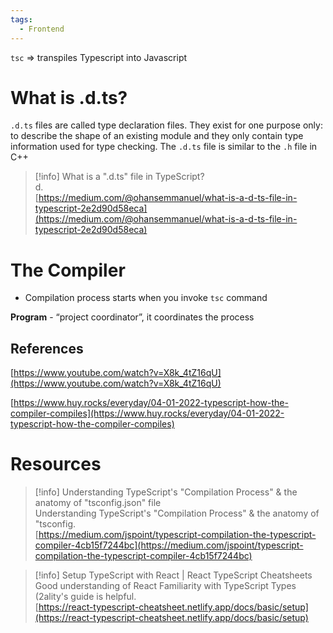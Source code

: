 ```yaml
---
tags:
  - Frontend
---
```

`tsc` ⇒ transpiles Typescript into Javascript

# What is .d.ts?

`.d.ts` files are called type declaration files. They exist for one purpose only: to describe the shape of an existing module and they only contain type information used for type checking. The `.d.ts` file is similar to the `.h` file in C++

> [!info] What is a ".d.ts" file in TypeScript?  
> d.  
> [https://medium.com/@ohansemmanuel/what-is-a-d-ts-file-in-typescript-2e2d90d58eca](https://medium.com/@ohansemmanuel/what-is-a-d-ts-file-in-typescript-2e2d90d58eca)  

# The Compiler


- Compilation process starts when you invoke `tsc` command

  

**Program** - “project coordinator”, it coordinates the process

## References

[https://www.youtube.com/watch?v=X8k_4tZ16qU](https://www.youtube.com/watch?v=X8k_4tZ16qU)

[https://www.huy.rocks/everyday/04-01-2022-typescript-how-the-compiler-compiles](https://www.huy.rocks/everyday/04-01-2022-typescript-how-the-compiler-compiles)

# Resources

  

> [!info] Understanding TypeScript's "Compilation Process" & the anatomy of "tsconfig.json" file  
> Understanding TypeScript's "Compilation Process" & the anatomy of "tsconfig.  
> [https://medium.com/jspoint/typescript-compilation-the-typescript-compiler-4cb15f7244bc](https://medium.com/jspoint/typescript-compilation-the-typescript-compiler-4cb15f7244bc)  

> [!info] Setup TypeScript with React | React TypeScript Cheatsheets  
> Good understanding of React Familiarity with TypeScript Types (2ality's guide is helpful.  
> [https://react-typescript-cheatsheet.netlify.app/docs/basic/setup](https://react-typescript-cheatsheet.netlify.app/docs/basic/setup)
